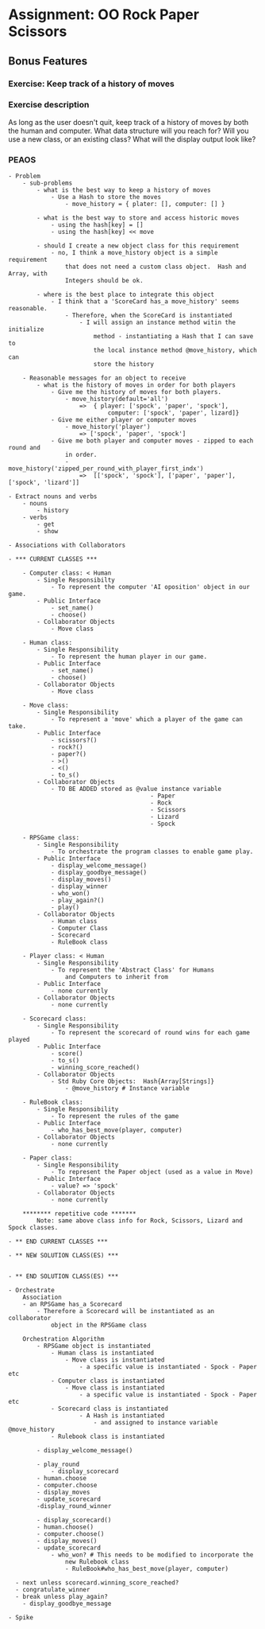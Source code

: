 # Assignment: OO Rock Paper Scissors

## Bonus Features
### Exercise: Keep track of a history of moves

### Exercise description
As long as the user doesn't quit, keep track of a history of moves by both the human and computer. What data structure will you reach for? Will you use a new class, or an existing class? What will the display output look like?


### PEAOS
	- Problem
		- sub-problems
			- what is the best way to keep a history of moves
				- Use a Hash to store the moves
					- move_history = { plater: [], computer: [] }

			- what is the best way to store and access historic moves
				- using the hash[key] = []
				- using the hash[key] << move 
 	
			- should I create a new object class for this requirement
				- no, I think a move_history object is a simple requirement
					that does not need a custom class object.  Hash and Array, with
					Integers should be ok.

 			- where is the best place to integrate this object
 				- I think that a 'ScoreCard has_a move_history' seems reasonable.
 					- Therefore, when the ScoreCard is instantiated
 						- I will assign an instance method witin the initialize
 							method - instantiating a Hash that I can save to 
 							the local instance method @move_history, which can
 							store the history

		- Reasonable messages for an object to receive
			- what is the history of moves in order for both players
				- Give me the history of moves for both players.
					- move_history(default='all')
						=> 	{ player: ['spock', 'paper', 'spock'],
								computer: ['spock', 'paper', lizard]}
				- Give me either player or computer moves				
					- move_history('player')
						=> ['spock', 'paper', 'spock']
				- Give me both player and computer moves - zipped to each round and 
					in order.		
					- move_history('zipped_per_round_with_player_first_indx')
						=> 	[['spock', 'spock'], ['paper', 'paper'], ['spock', 'lizard']]

	- Extract nouns and verbs
		- nouns
			- history
		- verbs
			- get
			- show
			
	- Associations with Collaborators

	- *** CURRENT CLASSES ***

		- Computer class: < Human
			- Single Responsibilty
				- To represent the computer 'AI oposition' object in our game.
			- Public Interface
				- set_name()
				- choose()		
			- Collaborator Objects
				- Move class

		- Human class:
			- Single Responsibility
				- To represent the human player in our game.
			- Public Interface
				- set_name()
				- choose()
			- Collaborator Objects
				- Move class

		- Move class:
			- Single Responsibility
				- To represent a 'move' which a player of the game can take.
			- Public Interface
				- scissors?()
				- rock?()
				- paper?()
				- >()
				- <()
				- to_s()
			- Collaborator Objects
				- TO BE ADDED stored as @value instance variable
											- Paper
											- Rock 
											- Scissors
											- Lizard
											- Spock 

		- RPSGame class:
			- Single Responsibility
				- To orchestrate the program classes to enable game play.
			- Public Interface
				- display_welcome_message()
				- display_goodbye_message()
				- display_moves()
				- display_winner
				- who_won()
				- play_again?()
				- play()
			- Collaborator Objects
				- Human class
				- Computer Class
				- Scorecard
				- RuleBook class

		- Player class: < Human
			- Single Responsibility
				- To represent the 'Abstract Class' for Humans 
					and Computers to inherit from
			- Public Interface
				- none currently
			- Collaborator Objects
				- none currently

		- Scorecard class:
			- Single Responsibility
				- To represent the scorecard of round wins for each game played
			- Public Interface
				- score()
				- to_s()
				- winning_score_reached()
			- Collaborator Objects
				- Std Ruby Core Objects:  Hash{Array[Strings]}
					- @move_history # Instance variable

		- RuleBook class:
			- Single Responsibility
				- To represent the rules of the game
			- Public Interface
				- who_has_best_move(player, computer)
			- Collaborator Objects
				- none currently	

		- Paper class:
			- Single Responsibility
				- To represent the Paper object (used as a value in Move)
			- Public Interface
				- value? => 'spock'
			- Collaborator Objects
				- none currently

		******** repetitive code ******* 
			Note: same above class info for Rock, Scissors, Lizard and Spock classes.
	
	- ** END CURRENT CLASSES ***

	- ** NEW SOLUTION CLASS(ES) ***


	- ** END SOLUTION CLASS(ES) ***

	- Orchestrate
		Association
		- an RPSGame has_a Scorecard
			- Therefore a Scorecard will be instantiated as an collaborator 
				object in the RPSGame class

		Orchestration Algorithm
			- RPSGame object is instantiated
				- Human class is instantiated
					- Move class is instantiated
						- a specific value is instantiated - Spock - Paper etc
				- Computer class is instantiated
					- Move class is instantiated	
						- a specific value is instantiated - Spock - Paper etc
				- Scorecard class is instantiated
						- A Hash is instantiated
							- and assigned to instance variable @move_history
				- Rulebook class is instantiated

			- display_welcome_message()

			- play_round
				- display_scorecard
    		- human.choose
    		- computer.choose
    		- display_moves
    		- update_scorecard
    		-display_round_winner
			
			- display_scorecard()
			- human.choose()
			- computer.choose()
			- display_moves()
			- update_scorecard
				- who_won? # This needs to be modified to incorporate the 
					new Rulebook class
					- RuleBook#who_has_best_move(player, computer)  

      - next unless scorecard.winning_score_reached?
      - congratulate_winner
      - break unless play_again?
   		- display_goodbye_message
	
	- Spike
















